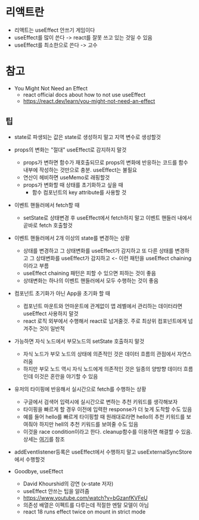 
# 리액트란

- 리액트는 useEffect 안쓰기 게임이다
- useEffect를 많이 쓴다 -> react를 잘못 쓰고 있는 것일 수 있음
- useEffect를 최소한으로 쓴다 -> 고수

# 참고

- You Might Not Need an Effect
    - react official docs about how to not use useEffect
    - https://react.dev/learn/you-might-not-need-an-effect

## 팁
- state로 파생되는 값은 state로 생성하지 말고 지역 변수로 생성할것
- props의 변화는 "절대" useEffect로 감지하지 말것
    - props가 변하면 함수가 재호출되므로 props의 변화에 반응하는  코드를 함수 내부에 작성하는 것만으로 충분. useEffect는 불필요 
    - 연산이 헤비하면 useMemo로 래핑할것
    - props가 변화할 때 상태를 초기화하고 싶을 때
        - 함수 컴포넌트의 key attribute를 사용할 것 
- 이벤트 핸들러에서 fetch할 때
    - setState로 상태변경 후 useEffect에서 fetch하지 말고 이벤트 핸들러 내에서 곧바로 fetch 호출할것
- 이벤트 핸들러에서 2개 이상의 state를 변경하는 상황
    - 상태를 변경하고 그 상태변화를 useEffect가 감지하고 또 다른 상태를 변경하고 그 상태변화를 useEffect가 감지하고 <- 이런 패턴을 useEffect chaining이라고 부름
    - useEffect chaining 패턴은 피할 수 있으면 피하는 것이 좋음
    - 상태변화는 하나의 이벤트 핸들러에서 모두 수행하는 것이 좋음
- 컴포넌트 초기화가 아닌 App을 초기화 할 때
    - 컴포넌트 마운트와 언마운트에 관계없이 앱 레벨에서 관리하는 데이터라면 useEffect 사용하지 말것
    - react 로직 외부에서 수행해서 react로 넘겨줄것. 주로 최상위 컴포넌트에게 넘겨주는 것이 일반적
- 가능하면 자식 노드에서 부모노드의 setState 호출하지 말것
    - 자식 노드가 부모 노드의 상태에 의존적인 것은 데이터 흐름의 관점에서 자연스러움
    - 하지만 부모 노드 역시 자식 노드에게 의존적인 것은 일종의 양방향 데이터 흐름인데 이것은 혼란을 야기할 수 있음
- 유저의 타이핑에 반응해서 실시간으로 fetch를 수행하는 상황
    - 구글에서 검색어 입력시에 실시간으로 변하는 추천 키워드를 생각해보자
    - 타이핑을 빠르게 할 경우 이전에 입력한 response가 더 늦게 도착할 수도 있음
    - 예를 들어 hello를 빠르게 타이핑할 때 원래대로라면 hello의 추천 키워드를 보여줘야 하지만 hell의 추천 키워드를 보여줄 수도 있음
    - 이것을 race condition이라고 한다. cleanup함수를 이용하면 해결할 수 있음. 상세는 [여기](https://react.dev/learn/you-might-not-need-an-effect#fetching-data)를 참조 

- addEventlistener등록은 useEffect에서 수행하지 말고 useExternalSyncStore에서 수행할것

- Goodbye, useEffect   
    - David Khourshid의 강연 (x-state 저자)
    - useEffect 안쓰는 팁을 알려줌
    - https://www.youtube.com/watch?v=bGzanfKVFeU
    - 의존성 배열은 이펙트를 다루는데 적절한 멘탈 모델이 아님
    - react 18 runs effect twice on mount in strict mode
